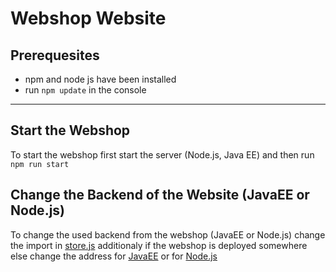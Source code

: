 # Webshop Website

## Prerequesites
- npm and node js have been installed
- run `npm update` in the console 

--- 
## Start the Webshop
To start the webshop first start the server (Node.js,  Java EE) and then run `npm run start`

## Change the Backend of the Website (JavaEE or Node.js)
To change the used backend from the webshop (JavaEE or Node.js) change the import in  [store.js](./src/stores/store.js#L3) additionaly if the webshop is deployed somewhere else change the address for [JavaEE](./src/stores/JavaEE/javaconnector.js#L2) or for [Node.js](./src/stores/NodeJS/nodeJSconnector.js#L4)